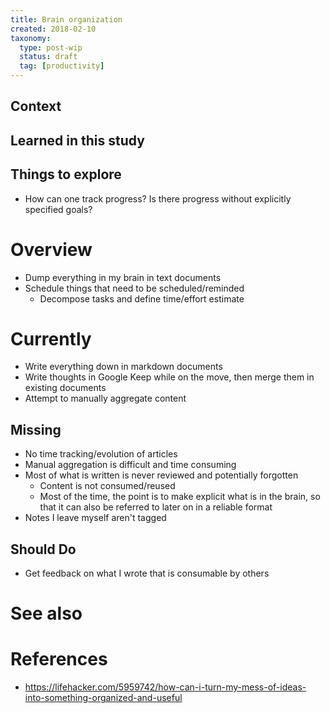 ```yaml
---
title: Brain organization
created: 2018-02-10
taxonomy:
  type: post-wip
  status: draft
  tag: [productivity]
---
```


## Context

## Learned in this study

## Things to explore
* How can one track progress? Is there progress without explicitly specified goals?

# Overview
* Dump everything in my brain in text documents
* Schedule things that need to be scheduled/reminded
	* Decompose tasks and define time/effort estimate

# Currently
* Write everything down in markdown documents
* Write thoughts in Google Keep while on the move, then merge them in existing documents
* Attempt to manually aggregate content

## Missing
* No time tracking/evolution of articles
* Manual aggregation is difficult and time consuming
* Most of what is written is never reviewed and potentially forgotten
	* Content is not consumed/reused
	* Most of the time, the point is to make explicit what is in the brain, so that it can also be referred to later on in a reliable format
* Notes I leave myself aren't tagged

## Should Do
* Get feedback on what I wrote that is consumable by others

# See also

# References
* https://lifehacker.com/5959742/how-can-i-turn-my-mess-of-ideas-into-something-organized-and-useful
